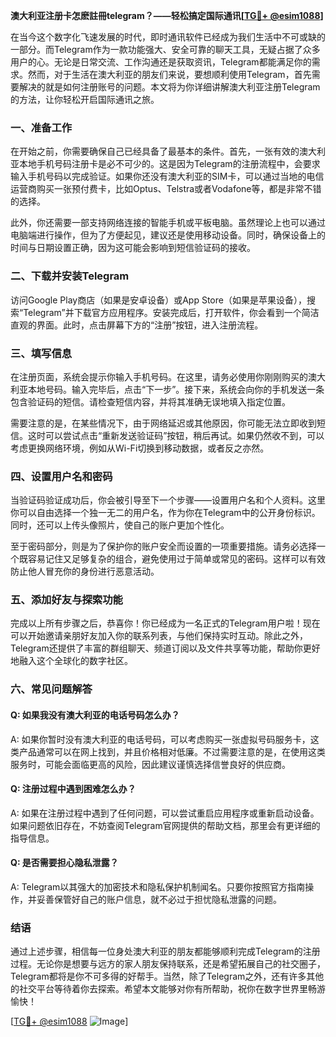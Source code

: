**澳大利亚注册卡怎麽註冊telegram？——轻松搞定国际通讯[[TG💪+ @esim1088](https://t.me/s/esim1088)]**

在当今这个数字化飞速发展的时代，即时通讯软件已经成为我们生活中不可或缺的一部分。而Telegram作为一款功能强大、安全可靠的聊天工具，无疑占据了众多用户的心。无论是日常交流、工作沟通还是获取资讯，Telegram都能满足你的需求。然而，对于生活在澳大利亚的朋友们来说，要想顺利使用Telegram，首先需要解决的就是如何注册账号的问题。本文将为你详细讲解澳大利亚注册Telegram的方法，让你轻松开启国际通讯之旅。

### 一、准备工作

在开始之前，你需要确保自己已经具备了最基本的条件。首先，一张有效的澳大利亚本地手机号码注册卡是必不可少的。这是因为Telegram的注册流程中，会要求输入手机号码以完成验证。如果你还没有澳大利亚的SIM卡，可以通过当地的电信运营商购买一张预付费卡，比如Optus、Telstra或者Vodafone等，都是非常不错的选择。

此外，你还需要一部支持网络连接的智能手机或平板电脑。虽然理论上也可以通过电脑端进行操作，但为了方便起见，建议还是使用移动设备。同时，确保设备上的时间与日期设置正确，因为这可能会影响到短信验证码的接收。

### 二、下载并安装Telegram

访问Google Play商店（如果是安卓设备）或App Store（如果是苹果设备），搜索“Telegram”并下载官方应用程序。安装完成后，打开软件，你会看到一个简洁直观的界面。此时，点击屏幕下方的“注册”按钮，进入注册流程。

### 三、填写信息

在注册页面，系统会提示你输入手机号码。在这里，请务必使用你刚刚购买的澳大利亚本地号码。输入完毕后，点击“下一步”。接下来，系统会向你的手机发送一条包含验证码的短信。请检查短信内容，并将其准确无误地填入指定位置。

需要注意的是，在某些情况下，由于网络延迟或其他原因，你可能无法立即收到短信。这时可以尝试点击“重新发送验证码”按钮，稍后再试。如果仍然收不到，可以考虑更换网络环境，例如从Wi-Fi切换到移动数据，或者反之亦然。

### 四、设置用户名和密码

当验证码验证成功后，你会被引导至下一个步骤——设置用户名和个人资料。这里你可以自由选择一个独一无二的用户名，作为你在Telegram中的公开身份标识。同时，还可以上传头像照片，使自己的账户更加个性化。

至于密码部分，则是为了保护你的账户安全而设置的一项重要措施。请务必选择一个既容易记住又足够复杂的组合，避免使用过于简单或常见的密码。这样可以有效防止他人冒充你的身份进行恶意活动。

### 五、添加好友与探索功能

完成以上所有步骤之后，恭喜你！你已经成为一名正式的Telegram用户啦！现在可以开始邀请亲朋好友加入你的联系列表，与他们保持实时互动。除此之外，Telegram还提供了丰富的群组聊天、频道订阅以及文件共享等功能，帮助你更好地融入这个全球化的数字社区。

### 六、常见问题解答

#### Q: 如果我没有澳大利亚的电话号码怎么办？
A: 如果你暂时没有澳大利亚的电话号码，可以考虑购买一张虚拟号码服务卡，这类产品通常可以在网上找到，并且价格相对低廉。不过需要注意的是，在使用这类服务时，可能会面临更高的风险，因此建议谨慎选择信誉良好的供应商。

#### Q: 注册过程中遇到困难怎么办？
A: 如果在注册过程中遇到了任何问题，可以尝试重启应用程序或重新启动设备。如果问题依旧存在，不妨查阅Telegram官网提供的帮助文档，那里会有更详细的指导信息。

#### Q: 是否需要担心隐私泄露？
A: Telegram以其强大的加密技术和隐私保护机制闻名。只要你按照官方指南操作，并妥善保管好自己的账户信息，就不必过于担忧隐私泄露的问题。

### 结语

通过上述步骤，相信每一位身处澳大利亚的朋友都能够顺利完成Telegram的注册过程。无论你是想要与远方的家人朋友保持联系，还是希望拓展自己的社交圈子，Telegram都将是你不可多得的好帮手。当然，除了Telegram之外，还有许多其他的社交平台等待着你去探索。希望本文能够对你有所帮助，祝你在数字世界里畅游愉快！

[[TG💪+ @esim1088](https://t.me/s/esim1088) ![Image](https://i.postimg.cc/4NQfJmqS/Snipaste-2025-05-13-00-14-12.png)]